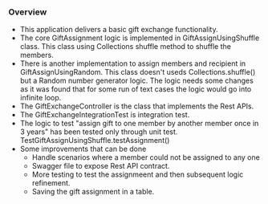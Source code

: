 ### Overview ###
* This application delivers a basic gift exchange functionality.
* The core GiftAssignment logic is implemented in GiftAssignUsingShuffle class. This class using Collections shuffle method to shuffle the members.
* There is another implementation to assign members and recipient in GiftAssignUsingRandom. This class doesn't useds Collections.shuffle() but a Random number generator logic. The logic needs some changes as it was found that for some run of text cases the logic would go into infinite loop.
* The GiftExchangeController is the class that implements the Rest APIs. 
* The GiftExchangeIntegrationTest is integration test.
* The logic to test "assign gift to one member by another member once in 3 years" has been tested only through unit test. TestGiftAssignUsingShuffle.testAssignment()
* Some improvements that can be done
  * Handle scenarios where a member could not be assigned to any one
  * Swagger file to expose Rest API contract.
  * More testing to test the assignmeent and then subsequent logic refinement.
  * Saving the gift assignment in a table. 
